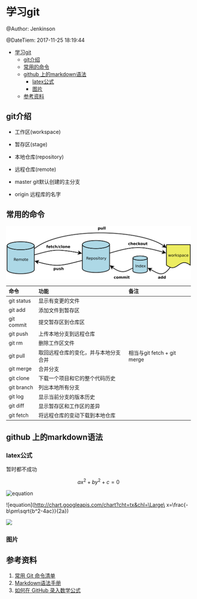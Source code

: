 
# 学习git

@Author:    Jenkinson

@DateTiem:  2017-11-25 18:19:44

- [学习git](#%E5%AD%A6%E4%B9%A0git)
    - [git介绍](#git%E4%BB%8B%E7%BB%8D)
    - [常用的命令](#%E5%B8%B8%E7%94%A8%E7%9A%84%E5%91%BD%E4%BB%A4)
    - [github 上的markdown语法](#github-%E4%B8%8A%E7%9A%84markdown%E8%AF%AD%E6%B3%95)
        - [latex公式](#latex%E5%85%AC%E5%BC%8F)
        - [图片](#%E5%9B%BE%E7%89%87)
    - [参考资料](#%E5%8F%82%E8%80%83%E8%B5%84%E6%96%99)

## git介绍

- 工作区(workspace)
- 暂存区(stage)
- 本地仓库(repository)
- 远程仓库(remote)

- master git默认创建的主分支
- origin 远程库的名字

## 常用的命令

![Alt](./fig/bg2015120901.png "命令图示")

| 命令       | 功能                                 | 备注                        |
| :--------- | :----------------------------------- | :-------------------------- |
| git status | 显示有变更的文件                     |                             |
| git add    | 添加文件到暂存区                     |                             |
| git commit | 提交暂存区到仓库区                   |                             |
| git push   | 上传本地分支到远程仓库               |                             |
| git rm     | 删除工作区文件                       |                             |
| git pull   | 取回远程仓库的变化，并与本地分支合并 | 相当与git fetch + git merge |
| git merge  | 合并分支                             |                             |
| git clone  | 下载一个项目和它的整个代码历史       |                             |
| git branch | 列出本地所有分支                     |                             |
| git log    | 显示当前分支的版本历史               |                             |
| git diff   | 显示暂存区和工作区的差异             |                             |
| git fetch  | 将远程仓库的变动下载到本地仓库       |                             |

## github 上的markdown语法

### latex公式

暂时都不成功

$$ ax^{2} + by^{2} + c = 0 $$

![equation](http://latex.codecogs.com/gif.latex?x^2+y^2=z^2)

![equation](http://chart.googleapis.com/chart?cht=tx&chl=\Large\ x=\frac{-b\pm\sqrt{b^2-4ac}}{2a})

![](http://latex.codecogs.com/gif.latex?\\frac{1}{1+sin(x)})

### 图片


参考资料
-------------------

1. [常用 Git 命令清单](http://www.ruanyifeng.com/blog/2015/12/git-cheat-sheet.html)
1. [Markdown语法手册](http://blog.leanote.com/post/freewalk/Markdown-%E8%AF%AD%E6%B3%95%E6%89%8B%E5%86%8C#title-9)
1. [如何在 GitHub 录入数学公式](http://www.jianshu.com/p/c169599726e1)